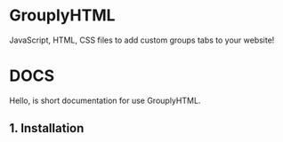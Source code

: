 # GrouplyHTML
JavaScript, HTML, CSS files to add custom groups tabs to your website!

<h1><b>DOCS</b></h1>
Hello, is short documentation for use GrouplyHTML.
<h2>1. Installation</h2>
